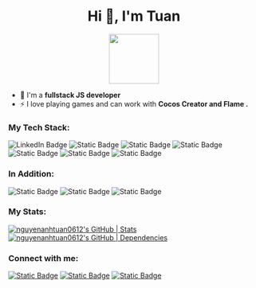 <h1 align="center">Hi 👋, I'm Tuan</h1>
<div id="header" align="center">
  <img src="https://media.giphy.com/media/M9gbBd9nbDrOTu1Mqx/giphy.gif" width="100"/>
</div>

- 🌱 I'm a **fullstack JS developer**
- ⚡ I love playing games and can work with **Cocos Creator and Flame .**

<h3 align="left">My Tech Stack:</h3>
<div display="flex" align="left">
  <img src="https://img.shields.io/badge/TypeScript-light?style=for-the-badge&logo=typescript&logoColor=white&color=%233178C6" alt="LinkedIn Badge"/>
  <img alt="Static Badge" src="https://img.shields.io/badge/JavaScript-light?style=for-the-badge&logo=javascript&logoColor=white&color=%23F7DF1E">
  <img alt="Static Badge" src="https://img.shields.io/badge/Next.js-light?style=for-the-badge&logo=nextdotjs&logoColor=white&color=%23000000">
  <img alt="Static Badge" src="https://img.shields.io/badge/Nestjs-light?style=for-the-badge&logo=nestjs&logoColor=white&color=%23E0234E">
  <img alt="Static Badge" src="https://img.shields.io/badge/Node.js-light?style=for-the-badge&logo=Node.js&logoColor=white&color=%23339933">
  <img alt="Static Badge" src="https://img.shields.io/badge/PostgreSQL-light?style=for-the-badge&logo=postgresql&logoColor=white&color=%234169E1">
  <img alt="Static Badge" src="https://img.shields.io/badge/Docker-light?style=for-the-badge&logo=Docker&logoColor=white&color=%232496ED">
</div>

<h3 align="left">In Addition:</h3>
<div display="flex" align="left">
  <img alt="Static Badge" src="https://img.shields.io/badge/flutter-light?style=for-the-badge&logo=flutter&logoColor=white&color=%2302569B">
  <img alt="Static Badge" src="https://img.shields.io/badge/cocos-light?style=for-the-badge&logo=cocos&logoColor=white&color=%2355C2E1">
  <img alt="Static Badge" src="https://img.shields.io/badge/wordpress-light?style=for-the-badge&logo=wordpress&logoColor=white&color=%2321759B">
</div>

<h3 align="left">My Stats:</h3>
<div display="flex" align="left">

  [![nguyenanhtuan0612's GitHub | Stats](https://stats.quine.sh/nguyenanhtuan0612/github?theme=light)](https://quine.sh?utm_source=widgets&utm_campaign=nguyenanhtuan0612)     [![nguyenanhtuan0612's GitHub | Dependencies](https://stats.quine.sh/nguyenanhtuan0612/dependencies?theme=light)](https://quine.sh?utm_source=widgets&utm_campaign=nguyenanhtuan0612)
  
</div>

<h3 align="left">Connect with me:</h3>
<div align="left" display="flex">
  <a href="mailto:tuananhvd1998@gmail.com"> <img alt="Static Badge" src="https://img.shields.io/badge/tuananhvd1998%40gmail.com-light?style=for-the-badge&logo=gmail&logoColor=white&color=%23EA4335"></a>
 <a href="https://www.kaggle.com/tuananh612"> <img alt="Static Badge" src="https://img.shields.io/badge/tuananh612-light?style=for-the-badge&logo=Kaggle&logoColor=white&color=%2320BEFF"></a>
  <a href="#">  <img alt="Static Badge" src="https://img.shields.io/badge/%40tuan612-light?style=for-the-badge&logo=telegram&logoColor=white&color=%2326A5E4"></a>



</div>




